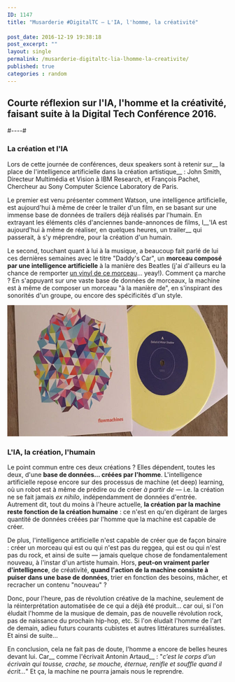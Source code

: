 ```yaml
---
ID: 1147
title: "Musarderie #DigitalTC — L'IA, l'homme, la créativité"

post_date: 2016-12-19 19:38:18
post_excerpt: ""
layout: single
permalink: /musarderie-digitaltc-lia-lhomme-la-creativite/
published: true
categories : random
---
```

## Courte réflexion sur l'IA, l'homme et la créativité, faisant suite à la Digital Tech Conférence 2016.
#----#
### La création et l'IA
Lors de cette journée de conférences, deux speakers sont à retenir sur__ la place de l'intelligence artificielle dans la création artistique__ : John Smith, Directeur Multimédia et Vision à IBM Research, et François Pachet, Chercheur au Sony Computer Science Laboratory de Paris.

Le premier est venu présenter comment Watson, une intelligence artificielle, est aujourd'hui à même de créer le trailer d'un film, en se basant sur une immense base de données de trailers déjà réalisés par l'humain. En extrayant les éléments clés d'anciennes bande-annonces de films, l__'IA est aujourd'hui à même de réaliser, en quelques heures, un trailer__ qui passerait, à s'y méprendre, pour la création d'un humain.

Le second, touchant quant à lui à la musique, a beaucoup fait parlé de lui ces dernières semaines avec le titre "Daddy's Car", un __morceau composé par une intelligence artificielle__ à la manière des Beatles (j'ai d'ailleurs eu la chance de remporter <a href="https://twitter.com/_ColinFay/status/804759434169815041" target="_blank">un vinyl de ce morceau</a>... yeay!). Comment ça marche ? En s'appuyant sur une vaste base de données de morceaux, la machine est à même de composer un morceau "à la manière de", en s'inspirant des sonorités d'un groupe, ou encore des spécificités d'un style.

<a href="/assets/img/blog/ai-music.jpg"><img class="aligncenter size-full wp-image-1148" title="" src="/assets/img/blog/ai-music.jpg" alt="Flow machine" width="640" height="300" /></a>
### L'IA, la création, l'humain
Le point commun entre ces deux créations ? Elles dépendent, toutes les deux, d'une __base de données... créées par l'homme__. L'intelligence artificielle repose encore sur des processus de machine (et deep) learning, où un robot est à même de prédire ou de créer _à partir de_ — i.e. la création ne se fait jamais _ex nihilo_, indépendamment de données d'entrée. Autrement dit, tout du moins à l'heure actuelle, __la création par la machine reste fonction de la création humaine__ : ce n'est en qu'en digérant de larges quantité de données créées par l'homme que la machine est capable de créer.

De plus, l'intelligence artificielle n'est capable de créer que de façon binaire : créer un morceau qui est ou qui n'est pas du reggea, qui est ou qui n'est pas du rock, et ainsi de suite — jamais quelque chose de fondamentalement nouveau, à l'instar d'un artiste humain. Hors, __peut-on vraiment parler d'intelligence__, de créativité, __quand l'action de la machine consiste à puiser dans une base de données__, trier en fonction des besoins, mâcher, et recracher un contenu "nouveau" ?

Donc, pour l'heure, pas de révolution créative de la machine, seulement de la réinterprétation automatisée de ce qui a déjà été produit... car oui, si l'on éludait l'homme de la musique de demain, pas de nouvelle révolution rock, pas de naissance du prochain hip-hop, etc. Si l'on éludait l'homme de l'art de demain, adieu futurs courants cubistes et autres littératures surréalistes. Et ainsi de suite...

En conclusion, cela ne fait pas de doute, l'homme a encore de belles heures devant lui. Car__ comme l'écrivait Antonin Artaud__ : "_c’est le corps d’un écrivain qui tousse, crache, se mouche, éternue, renifle et souffle quand il écrit..._" Et ça, la machine ne pourra jamais nous le reprendre.



